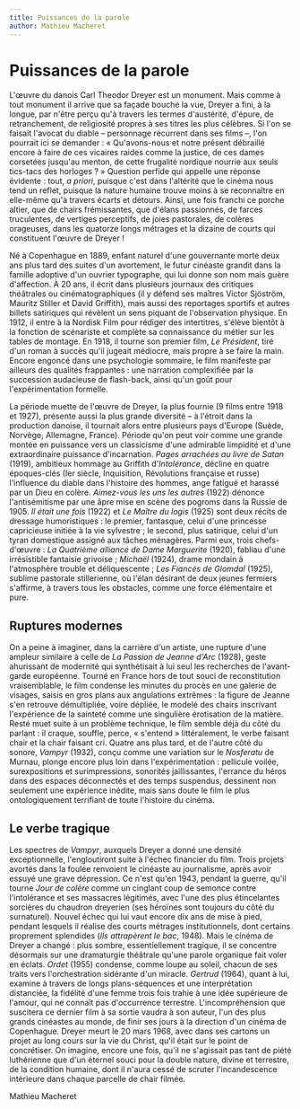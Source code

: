 ```yaml
---
title: Puissances de la parole
author: Mathieu Macheret
---
```


# Puissances de la parole

L'œuvre du danois Carl Theodor Dreyer est un monument. Mais comme à tout monument il arrive que sa façade bouche la vue, Dreyer a fini, à la longue, par n'être perçu qu'à travers les termes d'austérité, d'épure, de retranchement, de religiosité propres à ses titres les plus célèbres. Si l'on se faisait l'avocat du diable – personnage récurrent dans ses films –, l'on pourrait ici se demander : « Qu'avons-nous et notre présent débraillé encore à faire de ces vicaires raides comme la justice, de ces dames corsetées jusqu'au menton, de cette frugalité nordique nourrie aux seuls tics-tacs des horloges ? » Question perfide qui appelle une réponse évidente : tout, _a priori_, puisque c'est dans l'altérité que le cinéma nous tend un reflet, puisque la nature humaine trouve moins à se reconnaître en elle-même qu'à travers écarts et détours. Ainsi, une fois franchi ce porche altier, que de chairs frémissantes, que d'élans passionnés, de farces truculentes, de vertiges perceptifs, de joies pastorales, de colères orageuses, dans les quatorze longs métrages et la dizaine de courts qui constituent l'œuvre de Dreyer !

Né à Copenhague en 1889, enfant naturel d'une gouvernante morte deux ans plus tard des suites d'un avortement, le futur cinéaste grandit dans la famille adoptive d'un ouvrier typographe, qui lui donne son nom mais guère d'affection. À 20 ans, il écrit dans plusieurs journaux des critiques théâtrales ou cinématographiques (il y défend ses maîtres Victor Sjöström, Mauritz Stiller et David Griffith), mais aussi des reportages sportifs et autres billets satiriques qui révèlent un sens piquant de l'observation physique. En 1912, il entre à la Nordisk Film pour rédiger des intertitres, s'élève bientôt à la fonction de scénariste et complète sa connaissance du métier sur les tables de montage. En 1918, il tourne son premier film, _Le Président_, tiré d'un roman à succès qu'il jugeait médiocre, mais propre à se faire la main. Encore engoncé dans une psychologie sommaire, le film manifeste par ailleurs des qualités frappantes : une narration complexifiée par la succession audacieuse de flash-back, ainsi qu'un goût pour l'expérimentation formelle.

La période muette de l'œuvre de Dreyer, la plus fournie (9 films entre 1918 et 1927), présente aussi la plus grande diversité – à l'étroit dans la production danoise, il tournait alors entre plusieurs pays d'Europe (Suède, Norvège, Allemagne, France). Période qu'on peut voir comme une grande montée en puissance vers un classicisme d'une admirable limpidité et d'une extraordinaire puissance d'incarnation. _Pages arrachées au livre de Satan_ (1919), ambitieux hommage au Griffith d'_Intolérance_, décline en quatre époques-clés (Ier siècle, Inquisition, Révolutions française et russe) l'influence du diable dans l'histoire des hommes, ange fatigué et harassé par un Dieu en colère. _Aimez-vous les uns les autres_ (1922) dénonce l'antisémitisme par une âpre mise en scène des pogroms dans la Russie de 1905. _Il était une fois_ (1922) et _Le Maître du logis_ (1925) sont deux récits de dressage humoristiques : le premier, fantasque, celui d'une princesse capricieuse initiée à la vie sylvestre ; le second, plus satirique, celui d'un tyran domestique assigné aux tâches ménagères. Parmi eux, trois chefs-d'œuvre : _La Quatrième alliance de Dame Marguerite_ (1920), fabliau d'une irrésistible fantaisie grivoise ; _Michaël_ (1924), drame mondain à l'atmosphère trouble et déliquescente ; _Les Fiancés de Glomdal_ (1925), sublime pastorale stillerienne, où l'élan désirant de deux jeunes fermiers s'affirme, à travers tous les obstacles, comme une force élémentaire et pure.

## Ruptures modernes

On a peine à imaginer, dans la carrière d'un artiste, une rupture d'une ampleur similaire à celle de _La Passion de Jeanne d'Arc_ (1928), geste ahurissant de modernité qui synthétisait à lui seul les recherches de l'avant-garde européenne. Tourné en France hors de tout souci de reconstitution vraisemblable, le film condense les minutes du procès en une galerie de visages, saisis en gros plans aux angulations extrêmes : la figure de Jeanne s'en retrouve démultipliée, voire dépliée, le modelé des chairs inscrivant l'expérience de la sainteté comme une singulière érotisation de la matière. Resté muet suite à un problème technique, le film semble déjà du côté du parlant : il craque, souffle, perce, « s'entend » littéralement, le verbe faisant chair et la chair faisant cri. Quatre ans plus tard, et de l'autre côté du sonore, _Vampyr_ (1932), conçu comme une variation sur le _Nosferatu_ de Murnau, plonge encore plus loin dans l'expérimentation : pellicule voilée, surexpositions et surimpressions, sonorités jaillissantes, l'errance du héros dans des espaces déconnectés et des temps suspendus, dessinent non seulement une expérience inédite, mais sans doute le film le plus ontologiquement terrifiant de toute l'histoire du cinéma.

## Le verbe tragique

Les spectres de _Vampyr_, auxquels Dreyer a donné une densité exceptionnelle, l'engloutiront suite à l'échec financier du film. Trois projets avortés dans la foulée renvoient le cinéaste au journalisme, après avoir essuyé une grave dépression. Ce n'est qu'en 1943, pendant la guerre, qu'il tourne _Jour de colère_ comme un cinglant coup de semonce contre l'intolérance et ses massacres légitimés, avec l'une des plus étincelantes sorcières du chaudron dreyerien (ses héroïnes sont toujours du côté du surnaturel). Nouvel échec qui lui vaut encore dix ans de mise à pied, pendant lesquels il réalise des courts métrages institutionnels, dont certains proprement splendides (_Ils attrapèrent le bac_, 1948). Mais le cinéma de Dreyer a changé : plus sombre, essentiellement tragique, il se concentre désormais sur une dramaturgie théâtrale qu'une parole organique fait voler en éclats. _Ordet_ (1955) condense, comme loupe au soleil, chacun de ses traits vers l'orchestration sidérante d'un miracle. _Gertrud_ (1964), quant à lui, examine à travers de longs plans-séquences et une interprétation distanciée, la fidélité d'une femme trois fois trahie à une idée supérieure de l'amour, qui ne connaît pas d'occurrence terrestre. L'incompréhension que suscitera ce dernier film à sa sortie vaudra à son auteur, l'un des plus grands cinéastes au monde, de finir ses jours à la direction d'un cinéma de Copenhague. Dreyer meurt le 20 mars 1968, avec dans ses cartons un projet au long cours sur la vie du Christ, qu'il était sur le point de concrétiser. On imagine, encore une fois, qu'il ne s'agissait pas tant de piété luthérienne que d'un éternel souci pour la double nature, divine et terrestre, de la condition humaine, dont il n'aura cessé de scruter l'incandescence intérieure dans chaque parcelle de chair filmée.

Mathieu Macheret
